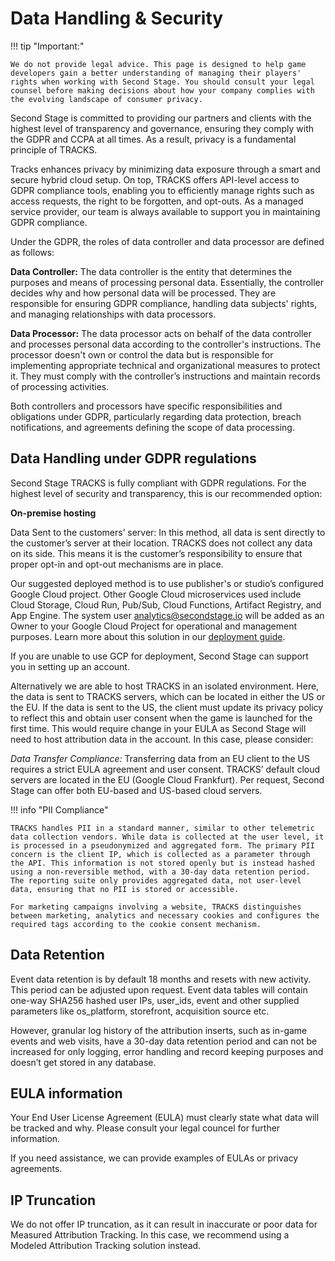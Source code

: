 # Data Handling & Security

!!! tip "Important:"

    We do not provide legal advice. This page is designed to help game developers gain a better understanding of managing their players' rights when working with Second Stage. You should consult your legal counsel before making decisions about how your company complies with the evolving landscape of consumer privacy. 
    
Second Stage is committed to providing our partners and clients with the highest level of transparency and governance, ensuring they comply with the GDPR and CCPA at all times. As a result, privacy is a fundamental principle of TRACKS.

Tracks enhances privacy by minimizing data exposure through a smart and secure hybrid cloud setup. On top, TRACKS offers API-level access to GDPR compliance tools, enabling you to efficiently manage rights such as access requests, the right to be forgotten, and opt-outs. As a managed service provider, our team is always available to support you in maintaining GDPR compliance.

Under the GDPR, the roles of data controller and data processor are defined as follows:

**Data Controller:** The data controller is the entity that determines the purposes and means of processing personal data. Essentially, the controller decides why and how personal data will be processed. They are responsible for ensuring GDPR compliance, handling data subjects' rights, and managing relationships with data processors.

**Data Processor:** The data processor acts on behalf of the data controller and processes personal data according to the controller's instructions. The processor doesn't own or control the data but is responsible for implementing appropriate technical and organizational measures to protect it. They must comply with the controller’s instructions and maintain records of processing activities.

Both controllers and processors have specific responsibilities and obligations under GDPR, particularly regarding data protection, breach notifications, and agreements defining the scope of data processing.

## Data Handling under GDPR regulations

Second Stage TRACKS is fully compliant with GDPR regulations. For the highest level of security and transparency, this is our recommended option:

**On-premise hosting**

Data Sent to the customers’ server: In this method, all data is sent directly to the customer’s server at their location. TRACKS does not collect any data on its side. This means it is the customer’s responsibility to ensure that proper opt-in and opt-out mechanisms are in place. 

Our suggested deployed method is to use publisher's or studio’s configured Google Cloud project.  Other Google Cloud microservices used include Cloud Storage, Cloud Run, Pub/Sub, Cloud Functions, Artifact Registry, and App Engine. The system user analytics@secondstage.io will be added as an Owner to your Google Cloud Project for operational and management purposes. Learn more about this solution in our [deployment guide](/tracks/attribution-tracking/#deployment).

If you are unable to use GCP for deployment, Second Stage can support you in setting up an account. 

Alternatively we are able to host TRACKS in an isolated environment. Here, the data is sent to TRACKS servers, which can be located in either the US or the EU. If the data is sent to the US, the client must update its privacy policy to reflect this and obtain user consent when the game is launched for the first time. This would require change in your EULA as Second Stage will need to host attribution data in the account. In this case, please consider:   

*Data Transfer Compliance:* Transferring data from an EU client to the US requires a strict EULA agreement and user consent. TRACKS’ default cloud servers are located in the EU (Google Cloud Frankfurt). Per request, Second Stage can offer both EU-based and US-based cloud servers. 

!!! info "PII Compliance"

    TRACKS handles PII in a standard manner, similar to other telemetric data collection vendors. While data is collected at the user level, it is processed in a pseudonymized and aggregated form. The primary PII concern is the client IP, which is collected as a parameter through the API. This information is not stored openly but is instead hashed using a non-reversible method, with a 30-day data retention period. The reporting suite only provides aggregated data, not user-level data, ensuring that no PII is stored or accessible.

    For marketing campaigns involving a website, TRACKS distinguishes between marketing, analytics and necessary cookies and configures the required tags according to the cookie consent mechanism.

## Data Retention

Event data retention is by default 18 months and resets with new activity. This period can be adjusted upon request. Event data tables will contain one-way SHA256 hashed user IPs, user_ids, event and other supplied parameters like os_platform, storefront, acquisition source etc.  

However, granular log history of the attribution inserts, such as in-game events and web visits, have a 30-day data retention period and can not be increased for only logging, error handling and record keeping purposes and doesn’t get stored in any database.   

## EULA information

Your End User License Agreement (EULA) must clearly state what data will be tracked and why. Please consult your legal councel for further information.

If you need assistance, we can provide examples of EULAs or privacy agreements.

## IP Truncation

We do not offer IP truncation, as it can result in inaccurate or poor data for Measured Attribution Tracking. In this case, we recommend using a Modeled Attribution Tracking solution instead.




